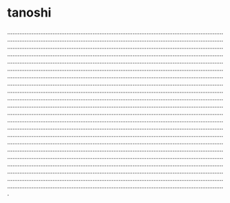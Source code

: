 # tanoshi

.........................................................................................................................................................................................................................................................................................................................................................................................................................................................................................................................................................................................................................................................................................................................................................................................................................................................................................................................................................................................................................................................................................................................................................................................................................................................................................................................................................................................................................................................................................................................................................................................................................................................................................................................................................................................................................................................................................................................................................................................................................................................................................................................................................................................................................................................................................................................................................................................................................................................................................................................................................................................................................................................................................................................................................................................................................................
